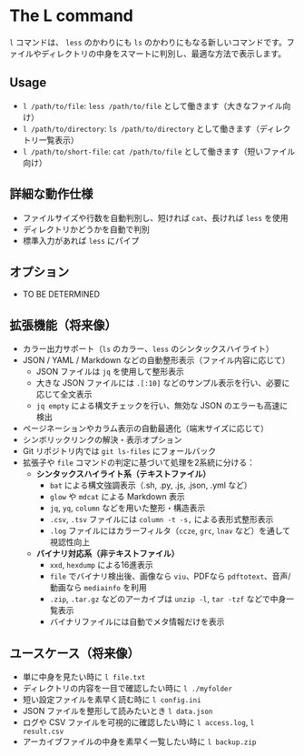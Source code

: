 # The L command

`l` コマンドは、 `less` のかわりにも `ls` のかわりにもなる新しいコマンドです。ファイルやディレクトリの中身をスマートに判別し、最適な方法で表示します。

## Usage

- `l /path/to/file`: `less /path/to/file` として働きます（大きなファイル向け）
- `l /path/to/directory`: `ls /path/to/directory` として働きます（ディレクトリ一覧表示）
- `l /path/to/short-file`: `cat /path/to/file` として働きます（短いファイル向け）

## 詳細な動作仕様

- ファイルサイズや行数を自動判別し、短ければ `cat`、長ければ `less` を使用
- ディレクトリかどうかを自動で判別
- 標準入力があれば `less` にパイプ

## オプション

- TO BE DETERMINED

## 拡張機能（将来像）

- カラー出力サポート（`ls` のカラー、`less` のシンタックスハイライト）
- JSON / YAML / Markdown などの自動整形表示（ファイル内容に応じて）
  - JSON ファイルは `jq` を使用して整形表示
  - 大きな JSON ファイルには `.[:10]` などのサンプル表示を行い、必要に応じて全文表示
  - `jq empty` による構文チェックを行い、無効な JSON のエラーも高速に検出
- ページネーションやカラム表示の自動最適化（端末サイズに応じて）
- シンボリックリンクの解決・表示オプション
- Git リポジトリ内では `git ls-files` にフォールバック
- 拡張子や `file` コマンドの判定に基づいて処理を2系統に分ける：
  - **シンタックスハイライト系（テキストファイル）**
    - `bat` による構文強調表示（.sh, .py, .js, .json, .yml など）
    - `glow` や `mdcat` による Markdown 表示
    - `jq`, `yq`, `column` などを用いた整形・構造表示
    - `.csv`, `.tsv` ファイルには `column -t -s,` による表形式整形表示
    - `.log` ファイルにはカラーフィルタ（`ccze`, `grc`, `lnav` など）を通して視認性向上
  - **バイナリ対応系（非テキストファイル）**
    - `xxd`, `hexdump` による16進表示
    - `file` でバイナリ検出後、画像なら `viu`、PDFなら `pdftotext`、音声/動画なら `mediainfo` を利用
    - `.zip`, `.tar.gz` などのアーカイブは `unzip -l`, `tar -tzf` などで中身一覧表示
    - バイナリファイルには自動でメタ情報だけを表示

## ユースケース（将来像）

- 単に中身を見たい時に `l file.txt`
- ディレクトリの内容を一目で確認したい時に `l ./myfolder`
- 短い設定ファイルを素早く読む時に `l config.ini`
- JSON ファイルを整形して読みたいとき `l data.json`
- ログや CSV ファイルを可視的に確認したい時に `l access.log`, `l result.csv`
- アーカイブファイルの中身を素早く一覧したい時に `l backup.zip`
